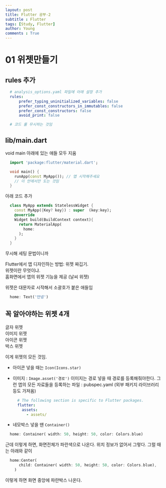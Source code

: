 ```yaml
---
layout: post
title: Flutter 공부-2
subtitle : Flutter
tags: [Study, Flutter]
author: Young
comments : True
---
```

# 01 위젯만들기

## rules 추가
```yaml
  # analysis_options.yaml 파일에 아래 설정 추가
  rules:
      prefer_typing_uninitialized_variables: false
      prefer_const_constructors_in_immutables: false
      prefer_const_constructors: false
      avoid_print: false

  # 코드 룰 무시하는 것임
```


## lib/main.dart 

void main 아래에 있는 애들 모두 지움
```dart
  import 'package:flutter/material.dart';

  void main() {
    runApp(const MyApp()); // 앱 시작해주세요 
    // 이 안에서만 도는 것임
  }
```


아래 코드 추가
``` dart
  class MyApp extends StatelessWidget {
    const MyApp({Key? key}) : super  (key:key);
    @override
    Widget build(BuildContext context){
      return MaterialApp(
        home:
      );
    }
  }
```

무시해 세팅 문법이니까

Flutter에서 앱 디자인하는 방법: 위젯 짜깁기.  
위젯이란 무엇이냐.  
홈화면에서 앱의 위젯 기능을 제공 (날씨 위젯)  

위젯은 대문자로 시작해서 소괄호가 붙은 애들임  

```dart
  home: Text('안녕')
```

## 꼭 알아야하는 위젯 4개
  글자 위젯   
  이미지 위젯   
  아이콘 위젯   
  박스 위젯   

  이게 위젯의 모든 것임.

  - 아이콘 넣을 때는 ```Icon(Icons.star)```
  - 이미지 : ```Image.asset('경로')```
    이미지는 경로 넣을 때 경로를 등록해줘야한다.
    그런 앱의 모든 자료들을 등록하는 파일 : pubspec.yaml (외부 패키지 라이브러리 등도 가져옴)
    ```yaml
      # The following section is specific to Flutter packages.
      flutter:
        assets:
          - assets/
    ```

  - 네모박스 넣을 땐 ```Container()```
  ```dart
    home: Container( width: 50, height: 50, color: Colors.blue)
  ```

  근데 이렇게 하면, 화면전체가 파란색으로 나온다.
  위치 정보가 없어서 그렇다.
  그럴 때는 아래와 같이
  ```dart
    home:Center(
        child: Container( width: 50, height: 50, color: Colors.blue),
      )
  ```
  이렇게 하면 화면 중앙에 파란박스 나온다.
